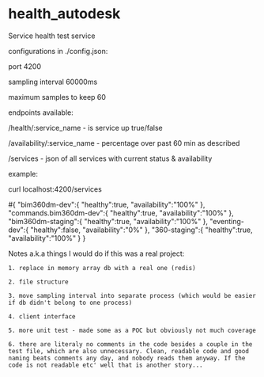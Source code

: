 # health_autodesk

Service health test service

configurations in ./config.json:

  port 4200

  sampling interval 60000ms

  maximum samples to keep 60


endpoints available:

  /health/:service_name        - is service up true/false
  
  /availability/:service_name  - percentage over past 60 min as described
  
  /services                    - json of all services with current status & availability
  
  
example:

  curl localhost:4200/services
  
  #{
    "bim360dm-dev":{
      "healthy":true,
      "availability":"100%"
    },
    "commands.bim360dm-dev":{
      "healthy":true,
      "availability":"100%"
    },
    "bim360dm-staging":{
      "healthy":true,
      "availability":"100%"
    },
    "eventing-dev":{
      "healthy":false,
      "availability":"0%"
    },
    "360-staging":{
      "healthy":true,
      "availability":"100%"
    }
  }
  
  Notes a.k.a things I would do if this was a real project:
  
    1. replace in memory array db with a real one (redis)
    
    2. file structure
    
    3. move sampling interval into separate process (which would be easier if db didn't belong to one process)
    
    4. client interface
    
    5. more unit test - made some as a POC but obviously not much coverage
    
    6. there are literaly no comments in the code besides a couple in the test file, which are also unnecessary. Clean, readable code and good naming beats comments any day, and nobody reads them anyway. If the code is not readable etc' well that is another story...
    
